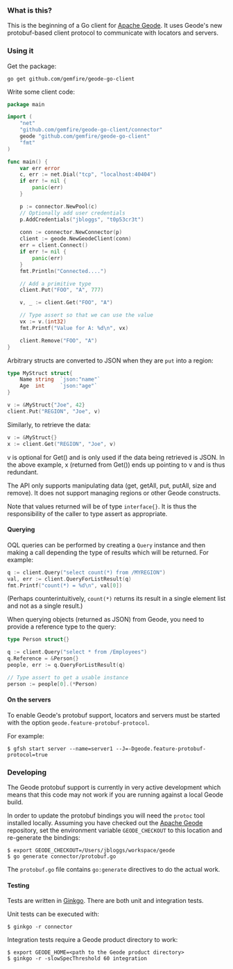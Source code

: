 ### What is this?

This is the beginning of a Go client for [Apache Geode](http://github.com/apache/geode).
It uses Geode's new protobuf-based client protocol to communicate with locators and servers.

### Using it

Get the package:

    go get github.com/gemfire/geode-go-client

Write some client code:

```go
package main

import (
    "net"
    "github.com/gemfire/geode-go-client/connector"
    geode "github.com/gemfire/geode-go-client"
    "fmt"
)

func main() {
    var err error
    c, err := net.Dial("tcp", "localhost:40404")
    if err != nil {
        panic(err)
    }

    p := connector.NewPool(c)
    // Optionally add user credentials
    p.AddCredentials("jbloggs", "t0p53cr3t")
    
    conn := connector.NewConnector(p)
    client := geode.NewGeodeClient(conn)
    err = client.Connect()
    if err != nil {
        panic(err)
    }
    fmt.Println("Connected....")

    // Add a primitive type
    client.Put("FOO", "A", 777)

    v, _ := client.Get("FOO", "A")

    // Type assert so that we can use the value
    vx := v.(int32)
    fmt.Printf("Value for A: %d\n", vx)

    client.Remove("FOO", "A")
}
```

Arbitrary structs are converted to JSON when they are `put` into a region:

```go
type MyStruct struct{
    Name string  `json:"name"`
    Age  int     `json:"age"`
}

v := &MyStruct{"Joe", 42}
client.Put("REGION", "Joe", v)
```

Similarly, to retrieve the data:

```go
v := &MyStruct{}
x := client.Get("REGION", "Joe", v)
```

v is optional for Get() and is only used if the data being retrieved is JSON. In the
above example, x (returned from Get()) ends up pointing to v and is thus redundant.

The API only supports manipulating data (get, getAll, put, putAll, size and remove).
It does not support managing regions or other Geode constructs.

Note that values returned will be of type `interface{}`. It is thus the responsibility
of the caller to type assert as appropriate.

#### Querying

OQL queries can be performed by creating a `Query` instance and then making a  call depending
the type of results which will be returned. For example:

```go
q := client.Query("select count(*) from /MYREGION")
val, err := client.QueryForListResult(q)
fmt.Printf("count(*) = %d\n", val[0])
```
(Perhaps counterintuitively, `count(*)` returns its result in a single element list and not as
a single result.)

When querying objects (returned as JSON) from Geode, you need to provide a reference type to the query:

```go
type Person struct{}

q := client.Query("select * from /Employees")
q.Reference = &Person{}
people, err := q.QueryForListResult(q)

// Type assert to get a usable instance
person := people[0].(*Person)
```

#### On the servers

To enable Geode's protobuf support, locators and servers must be started with the
option `geode.feature-protobuf-protocol`.
    
For example:

    $ gfsh start server --name=server1 --J=-Dgeode.feature-protobuf-protocol=true

### Developing

The Geode protobuf support is currently in very active development which means that
this code may not work if you are running against a local Geode build.

In order to update the protobuf bindings you will need the `protoc` tool installed
locally. Assuming you have checked out the [Apache Geode](http://github.com/apache/geode)
repository, set the environment variable `GEODE_CHECKOUT` to this location and
re-generate the bindings:

    $ export GEODE_CHECKOUT=/Users/jbloggs/workspace/geode
    $ go generate connector/protobuf.go
    
The `protobuf.go` file contains `go:generate` directives to do the actual work.

#### Testing

Tests are written in [Ginkgo](http://onsi.github.io/ginkgo/). There are both unit and integration tests.

Unit tests can be executed with:

```
$ ginkgo -r connector
```

Integration tests require a Geode product directory to work:

```
$ export GEODE_HOME=<path to the Geode product directory>
$ ginkgo -r -slowSpecThreshold 60 integration
```
